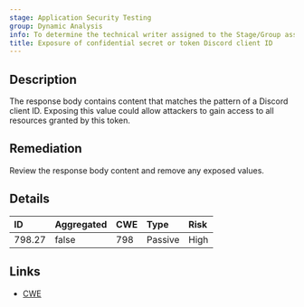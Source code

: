 ```yaml
---
stage: Application Security Testing
group: Dynamic Analysis
info: To determine the technical writer assigned to the Stage/Group associated with this page, see https://handbook.gitlab.com/handbook/product/ux/technical-writing/#assignments
title: Exposure of confidential secret or token Discord client ID
---
```


## Description

The response body contains content that matches the pattern of a Discord client ID.
Exposing this value could allow attackers to gain access to all resources granted by this token.

## Remediation

Review the response body content and remove any exposed values.

## Details

| ID | Aggregated | CWE | Type | Risk |
|:---|:-----------|:----|:-----|:-----|
| 798.27 | false | 798 | Passive | High |

## Links

- [CWE](https://cwe.mitre.org/data/definitions/798.html)

